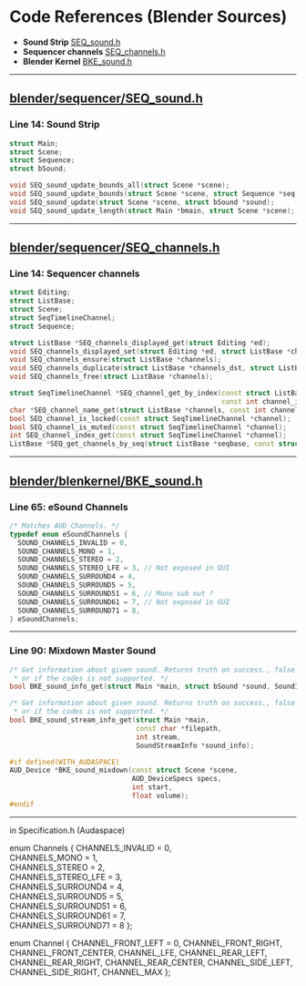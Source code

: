 # Code References (Blender Sources)

- **Sound Strip** [SEQ_sound.h](#blendersequencerseq_soundh)
- **Sequencer channels** [SEQ_channels.h](#blendersequencerseq_channelsh)
- **Blender Kernel** [BKE_sound.h](#blenderblenkernelbke_soundh)

---

## [blender/sequencer/SEQ_sound.h](https://github.com/blender/blender/blob/master/source/blender/sequencer/SEQ_sound.h)

### Line 14: Sound Strip

```c++
struct Main;
struct Scene;
struct Sequence;
struct bSound;

void SEQ_sound_update_bounds_all(struct Scene *scene);
void SEQ_sound_update_bounds(struct Scene *scene, struct Sequence *seq);
void SEQ_sound_update(struct Scene *scene, struct bSound *sound);
void SEQ_sound_update_length(struct Main *bmain, struct Scene *scene);
```

---

## [blender/sequencer/SEQ_channels.h](https://github.com/blender/blender/blob/master/source/blender/blenkernel/BKE_sound.h)

### Line 14: Sequencer channels

```c++
struct Editing;
struct ListBase;
struct Scene;
struct SeqTimelineChannel;
struct Sequence;

struct ListBase *SEQ_channels_displayed_get(struct Editing *ed);
void SEQ_channels_displayed_set(struct Editing *ed, struct ListBase *channels);
void SEQ_channels_ensure(struct ListBase *channels);
void SEQ_channels_duplicate(struct ListBase *channels_dst, struct ListBase *channels_src);
void SEQ_channels_free(struct ListBase *channels);

struct SeqTimelineChannel *SEQ_channel_get_by_index(const struct ListBase *channels,
                                                    const int channel_index);
char *SEQ_channel_name_get(struct ListBase *channels, const int channel_index);
bool SEQ_channel_is_locked(const struct SeqTimelineChannel *channel);
bool SEQ_channel_is_muted(const struct SeqTimelineChannel *channel);
int SEQ_channel_index_get(const struct SeqTimelineChannel *channel);
ListBase *SEQ_get_channels_by_seq(struct ListBase *seqbase, const struct Sequence *seq);
```

---

## [blender/blenkernel/BKE_sound.h](https://github.com/blender/blender/blob/master/source/blender/blenkernel/BKE_sound.h)

### Line 65: eSound Channels

```c++
/* Matches AUD_Channels. */
typedef enum eSoundChannels {
  SOUND_CHANNELS_INVALID = 0,
  SOUND_CHANNELS_MONO = 1,
  SOUND_CHANNELS_STEREO = 2,
  SOUND_CHANNELS_STEREO_LFE = 3, // Not exposed in GUI
  SOUND_CHANNELS_SURROUND4 = 4,
  SOUND_CHANNELS_SURROUND5 = 5,
  SOUND_CHANNELS_SURROUND51 = 6, // Mono sub out ?
  SOUND_CHANNELS_SURROUND61 = 7, // Not exposed in GUI
  SOUND_CHANNELS_SURROUND71 = 8,
} eSoundChannels;
```
---

### Line 90: Mixdown Master Sound

```c++
/* Get information about given sound. Returns truth on success., false if sound can not be loaded
 * or if the codes is not supported. */
bool BKE_sound_info_get(struct Main *main, struct bSound *sound, SoundInfo *sound_info);

/* Get information about given sound. Returns truth on success., false if sound can not be loaded
 * or if the codes is not supported. */
bool BKE_sound_stream_info_get(struct Main *main,
                               const char *filepath,
                               int stream,
                               SoundStreamInfo *sound_info);

#if defined(WITH_AUDASPACE)
AUD_Device *BKE_sound_mixdown(const struct Scene *scene,
                              AUD_DeviceSpecs specs,
                              int start,
                              float volume);
#endif
```

---

in Specification.h (Audaspace)

 enum Channels
 {
     CHANNELS_INVALID    = 0,    
     CHANNELS_MONO       = 1,    
     CHANNELS_STEREO     = 2,    
     CHANNELS_STEREO_LFE = 3,    
     CHANNELS_SURROUND4  = 4,    
     CHANNELS_SURROUND5  = 5,    
     CHANNELS_SURROUND51 = 6,    
     CHANNELS_SURROUND61 = 7,    
     CHANNELS_SURROUND71 = 8 
 };
 
 enum Channel
 {
     CHANNEL_FRONT_LEFT = 0,
     CHANNEL_FRONT_RIGHT,
     CHANNEL_FRONT_CENTER,
     CHANNEL_LFE,
     CHANNEL_REAR_LEFT,
     CHANNEL_REAR_RIGHT,
     CHANNEL_REAR_CENTER,
     CHANNEL_SIDE_LEFT,
     CHANNEL_SIDE_RIGHT,
     CHANNEL_MAX
 };

